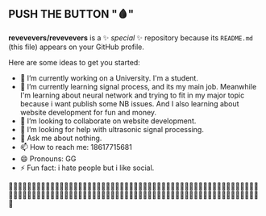## PUSH THE BUTTON "🩸"
**revevevers/revevevers** is a ✨ _special_ ✨ repository because its `README.md` (this file) appears on your GitHub profile.

Here are some ideas to get you started:

- 🔭 I’m currently working on a University. I'm a student.
- 🌱 I’m currently learning signal process, and its my main job. Meanwhile I'm learning  about neural network and trying to fit in my major topic because i want  publish some NB issues. And I also learning about website development for fun and money. 
- 👯 I’m looking to collaborate on website development.
- 🤔 I’m looking for help with ultrasonic signal processing.
- 💬 Ask me about nothing.
- 📫 How to reach me: 18617715681
- 😄 Pronouns: GG
- ⚡ Fun fact: i hate people but i like social.

🍜🍜🍜🍜🍜🍜🍜🍜🍜🍜🍜🍜🍜🍜🍜🍜🍜🍜🍜🍜🍜🍜🍜🍜🍜🍜🍜🍜🍜🍜🍜🍜🍜🍜🍜🍜🍜🍜🍜🍜🍜🍜🍜🍜🍜🍜🍜🍜🍜🍜🍜🍜🍜🍜🍜🍜🍜🍜🍜🍜🍜🍜🍜🍜🍜🍜🍜🍜🍜🍜🍜🍜🍜🍜🍜🍜🍜🍜🍜🍜🍜🍜🍜🍜🍜🍜🍜🍜🍜🍜🍜🍜🍜🍜🍜🍜🍜🍜🍜🍜🍜🍜🍜🍜🍜🍜🍜🍜🍜
